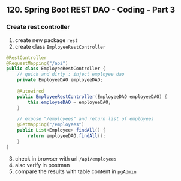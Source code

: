 ## 120. Spring Boot REST DAO - Coding - Part 3

### Create rest controller 
1. create new package `rest`
2. create class `EmployeeRestController`
```java
@RestController
@RequestMapping("/api")
public class EmployeeRestController {
    // quick and dirty : inject employee dao 
    private EmployeeDAO employeeDAO; 
    
    @Autowired
    public EmployeeRestController(EmployeeDAO employeeDAO) {
        this.employeeDAO = employeeDAO; 
    }
    
    // expose "/employees" and return list of employees 
    @GetMapping("/employees")
    public List<Employee> findAll() {
        return employeeDAO.findAll(); 
    }
}

```
3. check in browser with url `/api/employees`
4. also verify in postman
5. compare the results with table content in `pgAdmin`


